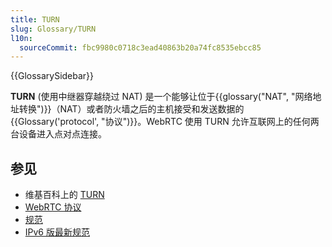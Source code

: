 ```yaml
---
title: TURN
slug: Glossary/TURN
l10n:
  sourceCommit: fbc9980c0718c3ead40863b20a74fc8535ebcc85
---
```


{{GlossarySidebar}}

**TURN** (使用中继器穿越绕过 NAT) 是一个能够让位于{{glossary("NAT", "网络地址转换")}}（NAT）或者防火墙之后的主机接受和发送数据的{{Glossary('protocol', "协议")}}。WebRTC 使用 TURN 允许互联网上的任何两台设备进入点对点连接。

## 参见

- 维基百科上的 [TURN](https://zh.wikipedia.org/wiki/TURN)
- [WebRTC 协议](/zh-CN/docs/Web/API/WebRTC_API/Protocols)
- [规范](https://datatracker.ietf.org/doc/html/rfc5766)
- [IPv6 版最新规范](https://datatracker.ietf.org/doc/html/rfc6156.txt)

